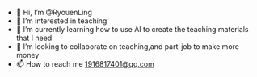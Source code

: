 - 👋 Hi, I’m @RyouenLing
- 👀 I’m interested in teaching
- 🌱 I’m currently learning how to use AI to create the teaching materials that I need
- 💞️ I’m looking to collaborate on teaching,and part-job to make more money
- 📫 How to reach me 1916817401@qq.com

<!---
RyouenLing/RyouenLing is a ✨ special ✨ repository because its `README.md` (this file) appears on your GitHub profile.
You can click the Preview link to take a look at your changes.
--->

